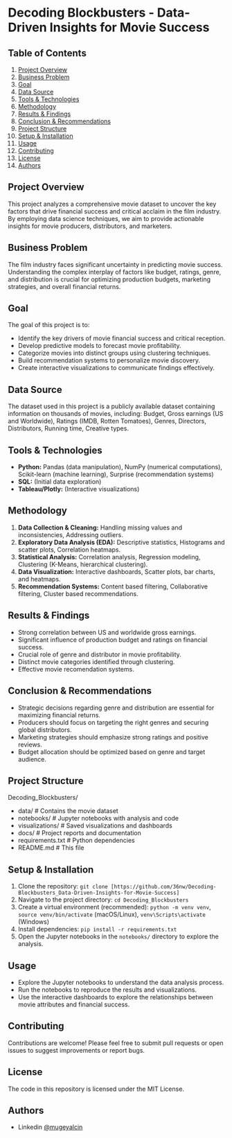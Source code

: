 # Decoding Blockbusters - Data-Driven Insights for Movie Success

## Table of Contents

1.  [Project Overview](#project-overview)
2.  [Business Problem](#business-problem)
3.  [Goal](#goal)
4.  [Data Source](#data-source)
5.  [Tools & Technologies](#tools--technologies)
6.  [Methodology](#methodology)
7.  [Results & Findings](#results--findings)
8.  [Conclusion & Recommendations](#conclusion--recommendations)
9.  [Project Structure](#project-structure)
10. [Setup & Installation](#setup--installation)
11. [Usage](#usage)
12. [Contributing](#contributing)
13. [License](#license)
14. [Authors](#authors)


## Project Overview

This project analyzes a comprehensive movie dataset to uncover the key factors that drive financial success and critical acclaim in the film industry. By employing data science techniques, we aim to provide actionable insights for movie producers, distributors, and marketers.

## Business Problem

The film industry faces significant uncertainty in predicting movie success. Understanding the complex interplay of factors like budget, ratings, genre, and distribution is crucial for optimizing production budgets, marketing strategies, and overall financial returns.

## Goal

The goal of this project is to:

* Identify the key drivers of movie financial success and critical reception.
* Develop predictive models to forecast movie profitability.
* Categorize movies into distinct groups using clustering techniques.
* Build recommendation systems to personalize movie discovery.
* Create interactive visualizations to communicate findings effectively.

## Data Source

The dataset used in this project is a publicly available dataset containing information on thousands of movies, including: Budget, Gross earnings (US and Worldwide), Ratings (IMDB, Rotten Tomatoes), Genres, Directors, Distributors, Running time, Creative types.

## Tools & Technologies

* **Python:** Pandas (data manipulation), NumPy (numerical computations), Scikit-learn (machine learning), Surprise (recommendation systems)
* **SQL:** (Initial data exploration)
* **Tableau/Plotly:** (Interactive visualizations)

## Methodology

1.  **Data Collection & Cleaning:** Handling missing values and inconsistencies, Addressing outliers.
2.  **Exploratory Data Analysis (EDA):** Descriptive statistics, Histograms and scatter plots, Correlation heatmaps.
3.  **Statistical Analysis:** Correlation analysis, Regression modeling, Clustering (K-Means, hierarchical clustering).
4.  **Data Visualization:** Interactive dashboards, Scatter plots, bar charts, and heatmaps.
5.  **Recommendation Systems:** Content based filtering, Collaborative filtering, Cluster based recommendations.

## Results & Findings

* Strong correlation between US and worldwide gross earnings.
* Significant influence of production budget and ratings on financial success.
* Crucial role of genre and distributor in movie profitability.
* Distinct movie categories identified through clustering.
* Effective movie recomendation systems.

## Conclusion & Recommendations

* Strategic decisions regarding genre and distribution are essential for maximizing financial returns.
* Producers should focus on targeting the right genres and securing global distributors.
* Marketing strategies should emphasize strong ratings and positive reviews.
* Budget allocation should be optimized based on genre and target audience.

## Project Structure

Decoding_Blockbusters/
* data/              # Contains the movie dataset
* notebooks/         # Jupyter notebooks with analysis and code
* visualizations/    # Saved visualizations and dashboards
* docs/              # Project reports and documentation
* requirements.txt   # Python dependencies
* README.md          # This file

## Setup & Installation

1.  Clone the repository: `git clone [https://github.com/36nw/Decoding-Blockbusters_Data-Driven-Insights-for-Movie-Success]`
2.  Navigate to the project directory: `cd Decoding_Blockbusters`
3.  Create a virtual environment (recommended): `python -m venv venv`, `source venv/bin/activate` (macOS/Linux), `venv\Scripts\activate` (Windows)
4.  Install dependencies: `pip install -r requirements.txt`
5.  Open the Jupyter notebooks in the `notebooks/` directory to explore the analysis.

## Usage

* Explore the Jupyter notebooks to understand the data analysis process.
* Run the notebooks to reproduce the results and visualizations.
* Use the interactive dashboards to explore the relationships between movie attributes and financial success.

## Contributing

Contributions are welcome! Please feel free to submit pull requests or open issues to suggest improvements or report bugs.

## License


The code in this repository is licensed under the MIT License.

## Authors

- Linkedin [@mugeyalcin](https://www.linkedin.com/in/mugeylcn/)
  



